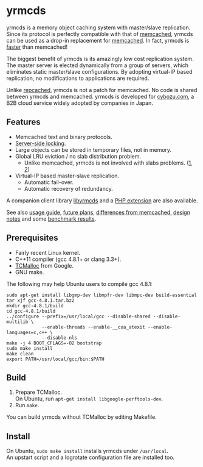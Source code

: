 yrmcds
======

yrmcds is a memory object caching system with master/slave replication.
Since its protocol is perfectly compatible with that of [memcached][],
yrmcds can be used as a drop-in replacement for [memcached][].  In fact,
yrmcds is [faster][bench] than memcached!

The biggest benefit of yrmcds is its amazingly low cost replication system.
The master server is elected dynamically from a group of servers, which
eliminates static master/slave configurations.  By adopting virtual-IP
based replication, no modifications to applications are required.

Unlike [repcached][], yrmcds is not a patch for memcached.  No code is
shared between yrmcds and memcached.  yrmcds is developed for
[cybozu.com][cybozu], a B2B cloud service widely adopted by companies in
Japan.

Features
--------

* Memcached text and binary protocols.
* [Server-side locking](docs/locking.md).
* Large objects can be stored in temporary files, not in memory.
* Global LRU eviction / no slab distribution problem.
    * Unlike memcached, yrmcds is not involved with slabs problems.
      ([1][slab1], [2][slab2])
* Virtual-IP based master-slave replication.
    * Automatic fail-over.
    * Automatic recovery of redundancy.

A companion client library [libyrmcds][] and a [PHP extension][php-yrmcds]
are also available.

See also [usage guide](docs/usage.md), [future plans](docs/future.md),
[differences from memcached](docs/diffs.md), [design notes](docs/design.md)
and some [benchmark results](docs/bench.md).

Prerequisites
-------------

* Fairly recent Linux kernel.
* C++11 compiler (gcc 4.8.1+ or clang 3.3+).
* [TCMalloc][tcmalloc] from Google.
* GNU make.

The following may help Ubuntu users to compile gcc 4.8.1:
```shell
sudo apt-get install libgmp-dev libmpfr-dev libmpc-dev build-essential
tar xjf gcc-4.8.1.tar.bz2
mkdir gcc-4.8.1/build
cd gcc-4.8.1/build
../configure --prefix=/usr/local/gcc --disable-shared --disable-multilib \
             --enable-threads --enable-__cxa_atexit --enable-languages=c,c++ \
             --disable-nls
make -j 4 BOOT_CFLAGS=-O2 bootstrap
sudo make install
make clean
export PATH=/usr/local/gcc/bin:$PATH
```

Build
-----

1. Prepare TCMalloc.  
  On Ubuntu, run `apt-get install libgoogle-perftools-dev`.
2. Run `make`.

You can build yrmcds without TCMalloc by editing Makefile.

Install
-------

On Ubuntu, `sudo make install` installs yrmcds under `/usr/local`.  
An upstart script and a logrotate configuration file are installed too.

[memcached]: http://memcached.org/
[bench]: https://github.com/cybozu/yrmcds/blob/master/docs/bench.md#results
[repcached]: http://repcached.lab.klab.org/
[libyrmcds]: /libyrmcds/
[php-yrmcds]: /php-yrmcds/
[slab1]: http://nosql.mypopescu.com/post/13506116892/memcached-internals-memory-allocation-eviction
[slab2]: https://groups.google.com/forum/#!topic/memcached/DuJNy5gbQ0o
[cybozu]: https://www.cybozu.com/us/
[tcmalloc]: http://goog-perftools.sourceforge.net/doc/tcmalloc.html
